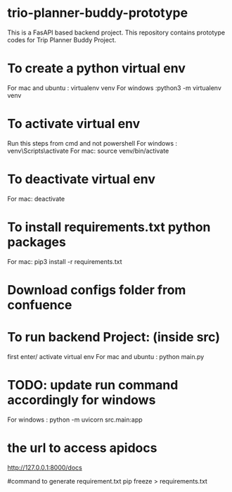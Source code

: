 # trio-planner-buddy-prototype
This is a FasAPI based backend project. This repository contains prototype codes for Trip Planner Buddy Project.

# To create a python virtual env
For mac and ubuntu : virtualenv venv
For windows :python3 -m virtualenv venv

# To activate virtual env
Run this steps from cmd and not powershell
For windows : venv\Scripts\activate
For mac: source venv/bin/activate

# To deactivate virtual env
For mac: deactivate

# To install requirements.txt python packages
For mac: pip3 install -r requirements.txt

# Download configs folder from confuence


# To run backend Project: (inside src)
first enter/ activate virtual env
For mac and ubuntu : python main.py
# TODO: update run command accordingly for windows
For windows : python -m uvicorn src.main:app

# the url to access apidocs
http://127.0.0.1:8000/docs

#command to generate requirement.txt
pip freeze > requirements.txt